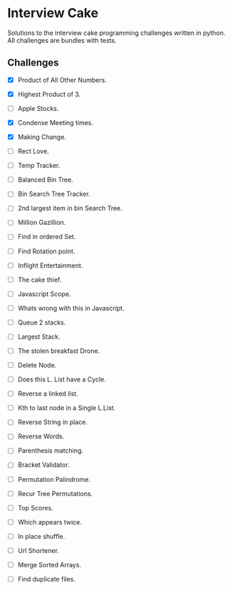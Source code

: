 # Interview Cake
Solutions to the interview cake programming challenges written
in python. All challenges are bundles with tests.

## Challenges
- [x] Product of All Other Numbers.
- [x] Highest Product of 3.
- [ ] Apple Stocks.
- [x] Condense Meeting times.
- [x] Making Change.
- [ ] Rect Love.
- [ ] Temp Tracker.
- [ ] Balanced Bin Tree.
- [ ] Bin Search Tree Tracker.
- [ ] 2nd largest item in bin Search Tree.
- [ ] Million Gazillion.
- [ ] Find in ordered Set.
- [ ] Find Rotation point.
- [ ] Inflight Entertainment.
- [ ] The cake thief.
- [ ] Javascript Scope.
- [ ] Whats wrong with this in Javascript.
- [ ] Queue 2 stacks.
- [ ] Largest Stack.
- [ ] The stolen breakfast Drone.
- [ ] Delete Node.
- [ ] Does this L. List have a Cycle.
- [ ] Reverse a linked list.
- [ ] Kth to last node in a Single L.List.
- [ ] Reverse String in place.
- [ ] Reverse Words.
- [ ] Parenthesis matching.
- [ ] Bracket Validator.
- [ ] Permutation Palindrome.
- [ ] Recur Tree Permutations.
- [ ] Top Scores.
- [ ] Which appears twice.
- [ ] In place shuffle.
- [ ] Url Shortener.
- [ ] Merge Sorted Arrays.
- [ ] Find duplicate files.

                  
                 